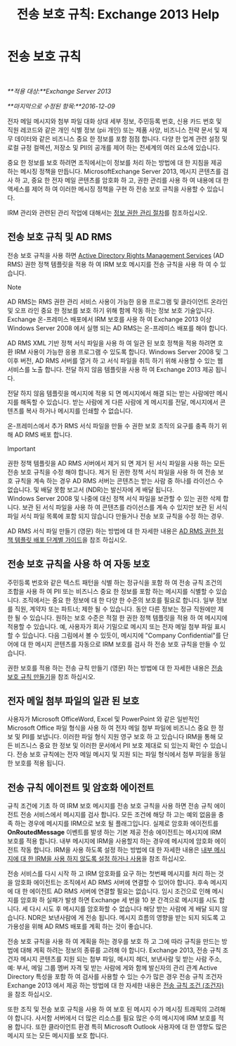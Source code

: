 ﻿---
title: '전송 보호 규칙: Exchange 2013 Help'
TOCTitle: 전송 보호 규칙
ms:assetid: 9bd6d049-165e-4e51-a79f-3b8ff409da55
ms:mtpsurl: https://technet.microsoft.com/ko-kr/library/Dd298166(v=EXCHG.150)
ms:contentKeyID: 50483761
ms.date: 05/22/2018
mtps_version: v=EXCHG.150
ms.translationtype: MT
---

# 전송 보호 규칙

 

_**적용 대상:**Exchange Server 2013_

_**마지막으로 수정된 항목:**2016-12-09_

전자 메일 메시지와 첨부 파일 대화 상대 세부 정보, 주민등록 번호, 신용 카드 번호 및 직원 레코드와 같은 개인 식별 정보 (pii 개인) 또는 제품 사양, 비즈니스 전략 문서 및 재무 데이터와 같은 비즈니스 중요 한 정보를 포함 점점 합니다. 다양 한 업계 관련 설정 및 로컬 규정 컬렉션, 저장소 및 PII의 공개를 제어 하는 전세계의 여러 요소에 있습니다.

중요 한 정보를 보호 하려면 조직에서는이 정보를 처리 하는 방법에 대 한 지침을 제공 하는 메시징 정책을 만듭니다. MicrosoftExchange Server 2013, 메시지 콘텐츠를 검사 하 고, 중요 한 전자 메일 콘텐츠를 암호화 하 고, 권한 관리를 사용 하 여 내용에 대 한 액세스를 제어 하 여 이러한 메시징 정책을 구현 하 전송 보호 규칙을 사용할 수 있습니다.

IRM 관리와 관련된 관리 작업에 대해서는 [정보 권한 관리 절차](information-rights-management-procedures-exchange-2013-help.md)를 참조하십시오.

## 전송 보호 규칙 및 AD RMS

전송 보호 규칙을 사용 하면 [Active Directory Rights Management Services](https://go.microsoft.com/fwlink/p/?linkid=129823) (AD RMS) 권한 정책 템플릿을 적용 하 여 IRM 보호 메시지를 전송 규칙을 사용 하 여 수 있습니다.


> [!NOTE]
> AD RMS는 RMS 권한 관리 서비스 사용이 가능한 응용 프로그램 및 클라이언트 온라인 및 오프 라인 중요 한 정보를 보호 하기 위해 함께 작동 하는 정보 보호 기술입니다. Exchange 온-프레미스 배포에서 IRM 보호를 사용 하 여 Exchange 2013 이상 Windows Server 2008 에서 실행 되는 AD RMS는 온-프레미스 배포를 해야 합니다.



AD RMS XML 기반 정책 서식 파일을 사용 하 여 일관 된 보호 정책을 적용 하려면 호환 IRM 사용이 가능한 응용 프로그램 수 있도록 합니다. Windows Server 2008 및 그 이후 버전, AD RMS 서버를 열거 하 고 서식 파일을 취득 하기 위해 사용할 수 있는 웹 서비스를 노출 합니다. 전달 하지 않음 템플릿을 사용 하 여 Exchange 2013 제공 됩니다.

전달 하지 않음 템플릿을 메시지에 적용 되 면 메시지에서 해결 되는 받는 사람에만 메시지를 해독할 수 있습니다. 받는 사람에 게 다른 사람에 게 메시지를 전달, 메시지에서 콘텐츠를 복사 하거나 메시지를 인쇄할 수 없습니다.

온-프레미스에서 추가 RMS 서식 파일을 만들 수 권한 보호 조직의 요구를 충족 하기 위해 AD RMS 배포 합니다.


> [!IMPORTANT]
> 권한 정책 템플릿을 AD RMS 서버에서 제거 되 면 제거 된 서식 파일을 사용 하는 모든 전송 보호 규칙을 수정 해야 합니다. 제거 된 권한 정책 서식 파일을 사용 하 여 전송 보호 규칙을 계속 하는 경우 AD RMS 서버는 콘텐츠는 받는 사람 중 하나를 라이선스 수 없습니다. 및 배달 못함 보고서 (NDR)는 발신자에 게 배달 됩니다.<BR>Windows Server 2008 및 나중에 대신 정책 서식 파일을 보관할 수 있는 권한 삭제 합니다. 보관 된 서식 파일을 사용 하 여 콘텐츠를 라이선스를 계속 수 있지만 보관 된 서식 파일 서식 파일 목록에 포함 되지 않습니다 만들거나 전송 보호 규칙을 수정 하는 경우.



AD RMS 서식 파일 만들기 (영문) 하는 방법에 대 한 자세한 내용은 [AD RMS 권한 정책 템플릿 배포 단계별 가이드](https://go.microsoft.com/fwlink/p/?linkid=136593)을 참조 하십시오.

## 전송 보호 규칙을 사용 하 여 자동 보호

주민등록 번호와 같은 텍스트 패턴을 식별 하는 정규식을 포함 하 여 전송 규칙 조건의 조합을 사용 하 여 PII 또는 비즈니스 중요 한 정보를 포함 하는 메시지를 식별할 수 있습니다. 조직에서는 중요 한 정보에 대 한 다양 한 수준의 보호를 필요로 합니다. 일부 정보를 직원, 계약자 또는 파트너; 제한 될 수 있습니다. 동안 다른 정보는 정규 직원에만 제한 될 수 있습니다. 원하는 보호 수준은 적절 한 권한 정책 템플릿을 적용 하 여 메시지에 적용할 수 있습니다. 예, 사용자가 회사 기밀으로 메시지 또는 전자 메일 첨부 파일 표시할 수 있습니다. 다음 그림에서 볼 수 있듯이, 메시지에 "Company Confidential"를 단어에 대 한 메시지 콘텐츠를 자동으로 IRM 보호를 검사 하 전송 보호 규칙을 만들 수 있습니다.

권한 보호를 적용 하는 전송 규칙 만들기 (영문) 하는 방법에 대 한 자세한 내용은 [전송 보호 규칙 만들기](create-a-transport-protection-rule-exchange-2013-help.md)을 참조 하십시오.

## 전자 메일 첨부 파일의 일관 된 보호

사용자가 Microsoft OfficeWord, Excel 및 PowerPoint 와 같은 일반적인 Microsoft Office 파일 형식을 사용 하 여 전자 메일 첨부 파일에 비즈니스 중요 한 정보 및 PII를 보냅니다. 이러한 파일 형식 지원 영구 보호 하 고 있습니다 IRM을 통해 모든 비즈니스 중요 한 정보 및 이러한 문서에서 PII 보호 제대로 되 있는지 확인 수 있습니다. 전송 보호 규칙에는 전자 메일 메시지 및 지원 되는 파일 형식에서 첨부 파일을 동일한 보호를 적용 됩니다.

## 전송 규칙 에이전트 및 암호화 에이전트

규칙 조건에 기초 하 여 IRM 보호 메시지를 전송 보호 규칙을 사용 하면 전송 규칙 에이전트 전송 서비스에서 메시지를 검사 합니다. 모든 조건에 해당 하 고는 예외 없음을 충족 하는 경우에 메시지를 IRM으로 보호 될 플래그입니다. 실제로 암호화 에이전트를 **OnRoutedMessage** 이벤트를 발생 하는 기본 제공 전송 에이전트는 메시지에 IRM 보호를 적용 합니다. 내부 메시지에 IRM을 사용할지 하는 경우에 메시지에 암호화 에이전트 작동 합니다. IRM을 사용 하도록 설정 하는 방법에 대 한 자세한 내용은 [내부 메시지에 대 한 IRM을 사용 하지 않도록 설정 하거나 사용](enable-or-disable-irm-for-internal-messages-exchange-2013-help.md)을 참조 하십시오.

전송 서비스를 다시 시작 하 고 IRM 암호화를 요구 하는 첫번째 메시지를 처리 하는 것을 암호화 에이전트는 조직에서 AD RMS 서버에 연결할 수 있어야 합니다. 후속 메시지에 대 한 에이전트 AD RMS 서버에 연결할 필요는 없습니다. 임시 조건으로 인해 메시지를 암호화 하 실패가 발생 하면 Exchange 세 번을 10 분 간격으로 메시지를 시도 합니다. 세 다시 시도 후 메시지를 암호화할 수 없습니다 해당 받는 사람에 게 배달 되지 않습니다. NDR은 보낸사람에 게 전송 됩니다. 메시지 흐름의 영향을 받는 되지 되도록 고가용성을 위해 AD RMS 배포를 계획 하는 것이 좋습니다.

전송 보호 규칙을 사용 하 여 계획을 하는 경우를 보호 하 고 그에 따라 규칙을 만드는 방법에 대해 계획 하려는 정보의 종류를 고려해 야 합니다. Exchange 2013, 전송 규칙 조건자 메시지 콘텐츠를 지원 되는 첨부 파일, 메시지 헤더, 보낸사람 및 받는 사람 주소, 예: 부서, 메일 그룹 멤버 자격 및 받는 사람에 게와 함께 발신자의 관리 관계 Active Directory 특성을 포함 하 여 검사를 사용할 수 있는 수가 많은 경우 전송 규칙 조건자 Exchange 2013 에서 제공 하는 방법에 대 한 자세한 내용은 [전송 규칙 조건 (조건자)](mail-flow-rule-conditions-and-exceptions-predicates-in-exchange-2013-exchange-2013-help.md)을 참조 하십시오.

또한 조직 및 전송 보호 규칙을 사용 하 여 보호 된 메시지 수가 메시징 트래픽의 고려해 야 합니다. 사서함 서버에서 더 많은 리소스를 필요 많은 수의 메시지에 IRM 보호를 적용 합니다. 또한 클라이언트 환경 특히 Microsoft Outlook 사용자에 대 한 영향도 많은 메시지 또는 모든 메시지를 보호 합니다.

